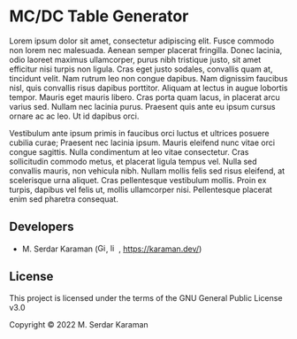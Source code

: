 # MC/DC Table Generator

Lorem ipsum dolor sit amet, consectetur adipiscing elit. Fusce commodo non lorem nec malesuada. Aenean semper placerat fringilla. Donec lacinia, odio laoreet maximus ullamcorper, purus nibh tristique justo, sit amet efficitur nisi turpis non ligula. Cras eget justo sodales, convallis quam at, tincidunt velit. Nam rutrum leo non congue dapibus. Nam dignissim faucibus nisl, quis convallis risus dapibus porttitor. Aliquam at lectus in augue lobortis tempor. Mauris eget mauris libero. Cras porta quam lacus, in placerat arcu varius sed. Nullam nec lacinia purus. Praesent quis ante eu ipsum cursus ornare ac ac leo. Ut id dapibus orci.

Vestibulum ante ipsum primis in faucibus orci luctus et ultrices posuere cubilia curae; Praesent nec lacinia ipsum. Mauris eleifend nunc vitae orci congue sagittis. Nulla condimentum at leo vitae consectetur. Cras sollicitudin commodo metus, et placerat ligula tempus vel. Nulla sed convallis mauris, non vehicula nibh. Nullam mollis felis sed risus eleifend, at scelerisque urna aliquet. Cras pellentesque vestibulum mollis. Proin ex turpis, dapibus vel felis ut, mollis ullamcorper nisi. Pellentesque placerat enim sed pharetra consequat.





## Developers

  - M. Serdar Karaman (<a href="https://github.com/Mavrikant" alt="Github"><img src="https://cdn-icons-png.flaticon.com/512/25/25231.png" alt="Github" width="15" height="15"></a>, <a href="https://www.linkedin.com/in/mserdarkaraman/" alt="linkedin"><img src="https://raw.githubusercontent.com/MartinHeinz/MartinHeinz/master/linkedin-3-16.png" alt="linkedin" width="15" height="15"></a>, https://karaman.dev/)

## License

This project is licensed under the terms of the GNU General Public License v3.0

Copyright © 2022 M. Serdar Karaman
